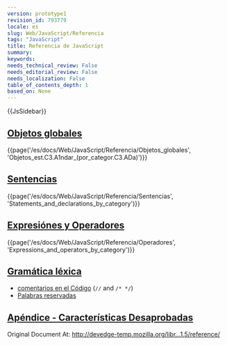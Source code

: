 ```yaml
---
version: prototype1
revision_id: 793779
locale: es
slug: Web/JavaScript/Referencia
tags: "JavaScript"
title: Referencia de JavaScript
summary: 
keywords: 
needs_technical_review: False
needs_editorial_review: False
needs_localization: False
table_of_contents_depth: 1
based_on: None
---
```

<p>{{JsSidebar}}</p>

<h2 id="Objetos_globales" name="Objetos_globales"><a href="/es/docs/Web/JavaScript/Referencia/Objetos_globales">Objetos globales</a></h2>

<div>{{page('/es/docs/Web/JavaScript/Referencia/Objetos_globales', 'Objetos_est.C3.A1ndar_(por_categor.C3.ADa)')}}</div>

<h2 id="Sentencias" name="Sentencias"><a href="/es/docs/Web/JavaScript/Referencia/Sentencias">Sentencias</a></h2>

<p>{{page('/es/docs/Web/JavaScript/Referencia/Sentencias', 'Statements_and_declarations_by_category')}}</p>

<h2 id="Operadores" name="Operadores"><a href="/es/docs/Web/JavaScript/Referencia/Operadores">Expresiónes y Operadores</a></h2>

<p>{{page('/es/docs/Web/JavaScript/Referencia/Operadores', 'Expressions_and_operators_by_category')}}</p>

<h2 id="Gram.C3.A1tica_l.C3.A9xica"><a href="/es/docs/Web/JavaScript/Reference/Gramatica_lexica">Gramática léxica</a></h2>

<ul>
 <li><a href="/es/Referencia_de_JavaScript_1.5/Comentarios/comentario" title="es/Referencia_de_JavaScript_1.5/Comentarios/comentario">comentarios en el Código</a> (<code>//</code> and <code>/* */</code>)</li>
 <li><a href="/es/Referencia_de_JavaScript_1.5/Palabras_Reservadas" title="es/Referencia_de_JavaScript_1.5/Palabras_Reservadas">Palabras reservadas</a></li>
</ul>

<h2 id="Ap.C3.A9ndice_B_-_Caracter.C3.ADsticas_Desprobadas" name="Ap.C3.A9ndice_B_-_Caracter.C3.ADsticas_Desprobadas"><a href="/es/docs/Web/JavaScript/Referencia/Caracter%C3%ADsticas_Desaprobadas" title="es/Referencia_de_JavaScript_1.5/Características_Desaprobadas">Apéndice - Características Desaprobadas</a></h2>

<p><span class="comment">Original Document At: <a class="external" href="http://devedge-temp.mozilla.org/library/manuals/2000/javascript/1.5/reference/" rel="freelink">http://devedge-temp.mozilla.org/libr...1.5/reference/</a></span></p>

